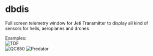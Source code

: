 # dbdis
Full screen telemetry window for Jeti Transmitter to display all kind of sensors for helis, aeroplanes and drones


Examples:  
![TDF](https://github.com/ribid1/dbdis/blob/master/TDF.jpg)  
![QC650](https://github.com/ribid1/dbdis/blob/master/QC650.jpg)
![Predator](https://github.com/ribid1/dbdis/blob/master/Predator.jpg)

